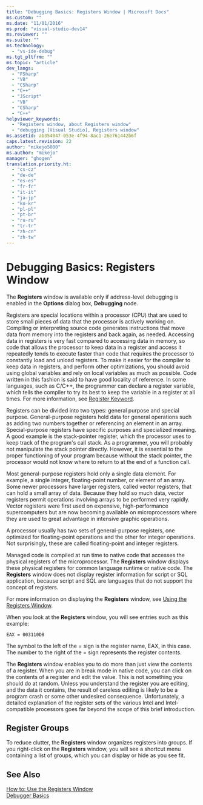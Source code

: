 ```yaml
---
title: "Debugging Basics: Registers Window | Microsoft Docs"
ms.custom: ""
ms.date: "11/01/2016"
ms.prod: "visual-studio-dev14"
ms.reviewer: ""
ms.suite: ""
ms.technology: 
  - "vs-ide-debug"
ms.tgt_pltfrm: ""
ms.topic: "article"
dev_langs: 
  - "FSharp"
  - "VB"
  - "CSharp"
  - "C++"
  - "JScript"
  - "VB"
  - "CSharp"
  - "C++"
helpviewer_keywords: 
  - "Registers window, about Registers window"
  - "debugging [Visual Studio], Registers window"
ms.assetid: ab354047-053e-4f94-8ac1-26e761442b6f
caps.latest.revision: 22
author: "mikejo5000"
ms.author: "mikejo"
manager: "ghogen"
translation.priority.ht: 
  - "cs-cz"
  - "de-de"
  - "es-es"
  - "fr-fr"
  - "it-it"
  - "ja-jp"
  - "ko-kr"
  - "pl-pl"
  - "pt-br"
  - "ru-ru"
  - "tr-tr"
  - "zh-cn"
  - "zh-tw"
---
```

# Debugging Basics: Registers Window
The **Registers** window is available only if address-level debugging is enabled in the **Options** dialog box, **Debugging** node.  
  
 Registers are special locations within a processor (CPU) that are used to store small pieces of data that the processor is actively working on. Compiling or interpreting source code generates instructions that move data from memory into the registers and back again, as needed. Accessing data in registers is very fast compared to accessing data in memory, so code that allows the processor to keep data in a register and access it repeatedly tends to execute faster than code that requires the processor to constantly load and unload registers. To make it easier for the compiler to keep data in registers, and perform other optimizations, you should avoid using global variables and rely on local variables as much as possible. Code written in this fashion is said to have good locality of reference. In some languages, such as C/C++, the programmer can declare a register variable, which tells the compiler to try its best to keep the variable in a register at all times. For more information, see [Register Keyword](http://msdn.microsoft.com/en-us/5b66905a-2f7f-4918-bb55-5e66d4bc50f9).  
  
 Registers can be divided into two types: general purpose and special purpose. General-purpose registers hold data for general operations such as adding two numbers together or referencing an element in an array. Special-purpose registers have specific purposes and specialized meaning. A good example is the stack-pointer register, which the processor uses to keep track of the program's call stack. As a programmer, you will probably not manipulate the stack pointer directly. However, it is essential to the proper functioning of your program because without the stack pointer, the processor would not know where to return to at the end of a function call.  
  
 Most general-purpose registers hold only a single data element. For example, a single integer, floating-point number, or element of an array. Some newer processors have larger registers, called vector registers, that can hold a small array of data. Because they hold so much data, vector registers permit operations involving arrays to be performed very rapidly. Vector registers were first used on expensive, high-performance supercomputers but are now becoming available on microprocessors where they are used to great advantage in intensive graphic operations.  
  
 A processor usually has two sets of general-purpose registers, one optimized for floating-point operations and the other for integer operations. Not surprisingly, these are called floating-point and integer registers.  
  
 Managed code is compiled at run time to native code that accesses the physical registers of the microprocessor. The **Registers** window displays these physical registers for common language runtime or native code. The **Registers** window does not display register information for script or SQL application, because script and SQL are languages that do not support the concept of registers.  
  
 For more information on displaying the **Registers** window, see [Using the Registers Window](../debugger/how-to-use-the-registers-window.md).  
  
 When you look at the **Registers** window, you will see entries such as this example:  
  
```  
EAX = 003110D8  
```  
  
 The symbol to the left of the = sign is the register name, EAX, in this case. The number to the right of the = sign represents the register contents.  
  
 The **Registers** window enables you to do more than just view the contents of a register. When you are in break mode in native code, you can click on the contents of a register and edit the value. This is not something you should do at random. Unless you understand the register you are editing, and the data it contains, the result of careless editing is likely to be a program crash or some other undesired consequence. Unfortunately, a detailed explanation of the register sets of the various Intel and Intel-compatible processors goes far beyond the scope of this brief introduction.  
  
## Register Groups  
 To reduce clutter, the **Registers** window organizes registers into groups. If you right-click on the **Registers** window, you will see a shortcut menu containing a list of groups, which you can display or hide as you see fit.  
  
## See Also  
 [How to: Use the Registers Window](../debugger/how-to-use-the-registers-window.md)   
 [Debugger Basics](../debugger/debugger-basics.md)